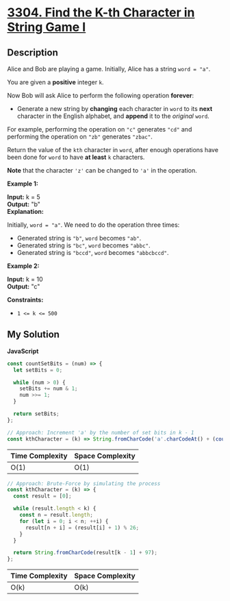 # [3304. Find the K-th Character in String Game I](https://leetcode.com/problems/find-the-k-th-character-in-string-game-i)

## Description

Alice and Bob are playing a game. Initially, Alice has a string `word = "a"`.

You are given a **positive** integer `k`.

Now Bob will ask Alice to perform the following operation **forever**:

- Generate a new string by **changing** each character in `word` to its **next** character in the English alphabet, and **append** it to the _original_ `word`.

For example, performing the operation on `"c"` generates `"cd"` and performing the operation on `"zb"` generates `"zbac"`.

Return the value of the `kth` character in `word`, after enough operations have been done for `word` to have **at least** `k` characters.

**Note** that the character `'z'` can be changed to `'a'` in the operation.

**Example 1:**

**Input:** k = 5  
**Output:** "b"  
**Explanation:**

Initially, `word = "a"`. We need to do the operation three times:

- Generated string is `"b"`, `word` becomes `"ab"`.
- Generated string is `"bc"`, `word` becomes `"abbc"`.
- Generated string is `"bccd"`, `word` becomes `"abbcbccd"`.

**Example 2:**

**Input:** k = 10  
**Output:** "c"

**Constraints:**

- `1 <= k <= 500`

## My Solution

**JavaScript**

```js
const countSetBits = (num) => {
  let setBits = 0;

  while (num > 0) {
    setBits += num & 1;
    num >>= 1;
  }

  return setBits;
};

// Approach: Increment 'a' by the number of set bits in k - 1
const kthCharacter = (k) => String.fromCharCode('a'.charCodeAt() + (countSetBits(k - 1) % 26));
```

| Time Complexity | Space Complexity |
| --------------- | ---------------- |
| O(1)            | O(1)             |

```js
// Approach: Brute-Force by simulating the process
const kthCharacter = (k) => {
  const result = [0];

  while (result.length < k) {
    const n = result.length;
    for (let i = 0; i < n; ++i) {
      result[n + i] = (result[i] + 1) % 26;
    }
  }

  return String.fromCharCode(result[k - 1] + 97);
};
```

| Time Complexity | Space Complexity |
| --------------- | ---------------- |
| O(k)            | O(k)             |
